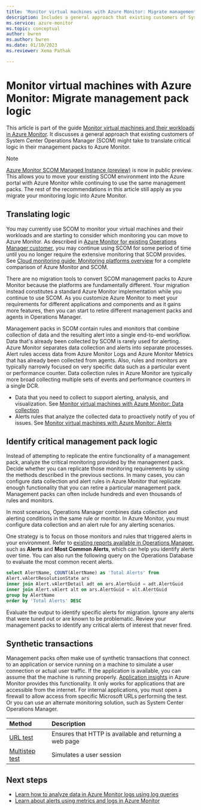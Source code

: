 ```yaml
---
title: 'Monitor virtual machines with Azure Monitor: Migrate management pack logic'
description: Includes a general approach that existing customers of System Center Operations Manager (SCOM) might take to translate critical logic in their management packs to Azure Monitor.
ms.service: azure-monitor
ms.topic: conceptual
author: bwren
ms.author: bwren
ms.date: 01/10/2023
ms.reviewer: Xema Pathak

---
```


# Monitor virtual machines with Azure Monitor: Migrate management pack logic
This article is part of the guide [Monitor virtual machines and their workloads in Azure Monitor](monitor-virtual-machine.md). It discusses a general approach that existing customers of System Center Operations Manager (SCOM) might take to translate critical logic in their management packs to Azure Monitor.

> [!NOTE]
> [Azure Monitor SCOM Managed Instance (preview)](scom-managed-instance-overview.md) is now in public preview. This allows you to move your existing SCOM environment into the Azure portal with Azure Monitor while continuing to use the same management packs. The rest of the recommendations in this article still apply as you migrate your monitoring logic into Azure Monitor.


## Translating logic
You may currently use SCOM to monitor your virtual machines and their workloads and are starting to consider which monitoring you can move to Azure Monitor. As described in [Azure Monitor for existing Operations Manager customer](../azure-monitor-operations-manager.md), you may continue using SCOM for some period of time until you no longer require the extensive monitoring that SCOM provides. See [Cloud monitoring guide: Monitoring platforms overview](/azure/cloud-adoption-framework/manage/monitor/platform-overview) for a complete comparison of Azure Monitor and SCOM.

There are no migration tools to convert SCOM management packs to Azure Monitor because the platforms are fundamentally different. Your migration instead constitutes a standard Azure Monitor implementation while you continue to use SCOM. As you customize Azure Monitor to meet your requirements for different applications and components and as it gains more features, then you can start to retire different management packs and agents in Operations Manager.

Management packs in SCOM contain rules and monitors that combine collection of data and the resulting alert into a single end-to-end workflow. Data that's already been collected by SCOM is rarely used for alerting. Azure Monitor separates data collection and alerts into separate processes. Alert rules access data from Azure Monitor Logs and Azure Monitor Metrics that has already been collected from agents. Also, rules and monitors are typically narrowly focused on very specific data such as a particular event or performance counter. Data collection rules in Azure Monitor are typically more broad collecting multiple sets of events and performance counters in a single DCR.



- Data that you need to collect to support alerting, analysis, and visualization. See [Monitor virtual machines with Azure Monitor: Data collection](monitor-virtual-machine-data-collection.md)
- Alerts rules that analyze the collected data to proactively notify of you of issues. See [Monitor virtual machines with Azure Monitor: Alerts](monitor-virtual-machine-alerts.md)


## Identify critical management pack logic

Instead of attempting to replicate the entire functionality of a management pack, analyze the critical monitoring provided by the management pack. Decide whether you can replicate those monitoring requirements by using the methods described in the previous sections. In many cases, you can configure data collection and alert rules in Azure Monitor that replicate enough functionality that you can retire a particular management pack. Management packs can often include hundreds and even thousands of rules and monitors.

In most scenarios, Operations Manager combines data collection and alerting conditions in the same rule or monitor. In Azure Monitor, you must configure data collection and an alert rule for any alerting scenarios.

One strategy is to focus on those monitors and rules that triggered alerts in your environment. Refer to [existing reports available in Operations Manager](/system-center/scom/manage-reports-installed-during-setup), such as **Alerts** and **Most Common Alerts**, which can help you identify alerts over time. You can also run the following query on the Operations Database to evaluate the most common recent alerts.

```sql
select AlertName, COUNT(AlertName) as 'Total Alerts' from
Alert.vAlertResolutionState ars
inner join Alert.vAlertDetail adt on ars.AlertGuid = adt.AlertGuid
inner join Alert.vAlert alt on ars.AlertGuid = alt.AlertGuid
group by AlertName
order by 'Total Alerts' DESC
```

Evaluate the output to identify specific alerts for migration. Ignore any alerts that were tuned out or are known to be problematic. Review your management packs to identify any critical alerts of interest that never fired.



## Synthetic transactions
Management packs often make use of synthetic transactions that connect to an application or service running on a machine to simulate a user connection or actual user traffic. If the application is available, you can assume that the machine is running properly. [Application insights](../app/app-insights-overview.md) in Azure Monitor provides this functionality. It only works for applications that are accessible from the internet. For internal applications, you must open a firewall to allow access from specific Microsoft URLs performing the test. Or you can use an alternate monitoring solution, such as System Center Operations Manager.

|Method | Description |
|:---|:---|
| [URL test](/previous-versions/azure/azure-monitor/app/monitor-web-app-availability) | Ensures that HTTP is available and returning a web page |
| [Multistep test](/previous-versions/azure/azure-monitor/app/availability-multistep) | Simulates a user session |

## Next steps

* [Learn how to analyze data in Azure Monitor logs using log queries](../logs/get-started-queries.md)
* [Learn about alerts using metrics and logs in Azure Monitor](../alerts/alerts-overview.md)